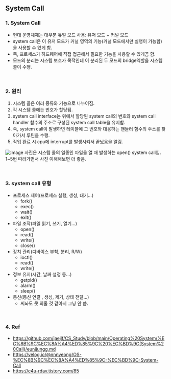 ## System Call

### 1. System Call
- 현대 운영체제는 대부분 듀얼 모드 사용: 유저 모드 + 커널 모드
- system call은 이 유저 모드가 커널 영역의 기능(커널 모드에서만 실행이 가능함)을 사용할 수 있게 함.
- 즉, 프로세스가 하드웨어에 직접 접근해서 필요한 기능을 사용할 수 있게끔 함.
- 모드의 분리는 시스템 보호가 목적인데 이 분리된 두 모드의 bridge역할을 시스템 콜이 수행.

<br/>

### 2. 원리
1. 시스템 콜은 여러 종류와 기능으로 나누어짐.
2. 각 시스템 콜에는 번호가 할당됨.
3. system call interface는 위에서 할당된 system call의 번호와 system call handler 함수의 주소로
   구성된 system call table을 유지함.
4. 즉, system call이 발생하면 테이블에 그 번호와 대응하는 핸들러 함수의 주소를 찾아가서 루틴을 수행.
5. 작업 완료 시 cpu에 interrupt를 발생시켜서 끝났음을 알림.

![image](https://github.com/eunjjungg/TIL/assets/100047095/02da425b-e612-493a-a739-4c6e2f4f1be7)
사진은 시스템 콜의 일종인 파일을 열 때 발생하는 open() system call임.
1~5번 따라가면서 사진 이해해보면 더 좋음. 

<br/>

### 3. system call 유형
- 프로세스 제어(프로세스 실행, 생성, 대기...)
    - fork()
    - exec()
    - wait()
    - exit()
- 파일 조작(파일 읽기, 쓰기, 열기...)
    - open()
    - read()
    - write()
    - close()
- 장치 관리(디바이스 부착, 분리, R/W)
    - ioctl()
    - read()
    - write()
- 정보 유지(시간, 날짜 설정 등...)
    - getpid()
    - alarm()
    - sleep()
- 통신(통신 연결 , 생성, 제거, 상태 전달...)
    - 써놔도 못 외울 것 같아서 그냥 안 씀.

<br/>

### 4. Ref
- https://github.com/jaejlf/CS_Study/blob/main/Operating%20System/%EC%8B%9C%EC%8A%A4%ED%85%9C%20%EC%BD%9C(System%20Call)/eunjjungg.md
- https://velog.io/@nnnyeong/OS-%EC%8B%9C%EC%8A%A4%ED%85%9C-%EC%BD%9C-System-Call
- https://c4u-rdav.tistory.com/85
